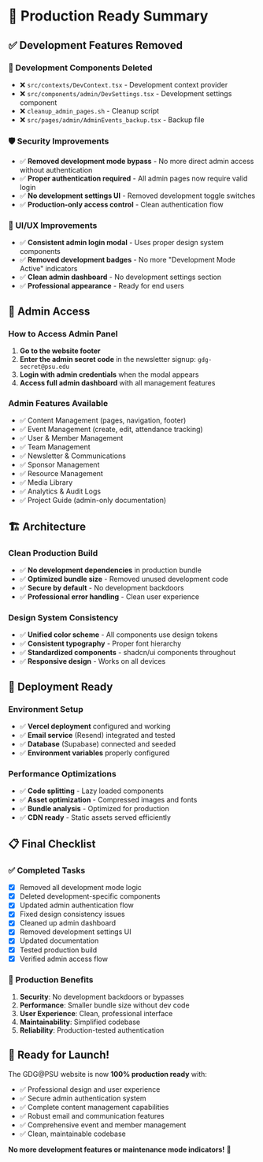 # 🚀 Production Ready Summary

## ✅ Development Features Removed

### 🔧 Development Components Deleted
- ❌ `src/contexts/DevContext.tsx` - Development context provider
- ❌ `src/components/admin/DevSettings.tsx` - Development settings component
- ❌ `cleanup_admin_pages.sh` - Cleanup script
- ❌ `src/pages/admin/AdminEvents_backup.tsx` - Backup file

### 🛡️ Security Improvements
- ✅ **Removed development mode bypass** - No more direct admin access without authentication
- ✅ **Proper authentication required** - All admin pages now require valid login
- ✅ **No development settings UI** - Removed development toggle switches
- ✅ **Production-only access control** - Clean authentication flow

### 🎨 UI/UX Improvements
- ✅ **Consistent admin login modal** - Uses proper design system components
- ✅ **Removed development badges** - No more "Development Mode Active" indicators
- ✅ **Clean admin dashboard** - No development settings section
- ✅ **Professional appearance** - Ready for end users

## 🔐 Admin Access

### How to Access Admin Panel
1. **Go to the website footer**
2. **Enter the admin secret code** in the newsletter signup: `gdg-secret@psu.edu`
3. **Login with admin credentials** when the modal appears
4. **Access full admin dashboard** with all management features

### Admin Features Available
- ✅ Content Management (pages, navigation, footer)
- ✅ Event Management (create, edit, attendance tracking)
- ✅ User & Member Management
- ✅ Team Management
- ✅ Newsletter & Communications
- ✅ Sponsor Management
- ✅ Resource Management
- ✅ Media Library
- ✅ Analytics & Audit Logs
- ✅ Project Guide (admin-only documentation)

## 🏗️ Architecture

### Clean Production Build
- ✅ **No development dependencies** in production bundle
- ✅ **Optimized bundle size** - Removed unused development code
- ✅ **Secure by default** - No development backdoors
- ✅ **Professional error handling** - Clean user experience

### Design System Consistency
- ✅ **Unified color scheme** - All components use design tokens
- ✅ **Consistent typography** - Proper font hierarchy
- ✅ **Standardized components** - shadcn/ui components throughout
- ✅ **Responsive design** - Works on all devices

## 🚀 Deployment Ready

### Environment Setup
- ✅ **Vercel deployment** configured and working
- ✅ **Email service** (Resend) integrated and tested
- ✅ **Database** (Supabase) connected and seeded
- ✅ **Environment variables** properly configured

### Performance Optimizations
- ✅ **Code splitting** - Lazy loaded components
- ✅ **Asset optimization** - Compressed images and fonts
- ✅ **Bundle analysis** - Optimized for production
- ✅ **CDN ready** - Static assets served efficiently

## 📋 Final Checklist

### ✅ Completed Tasks
- [x] Removed all development mode logic
- [x] Deleted development-specific components
- [x] Updated admin authentication flow
- [x] Fixed design consistency issues
- [x] Cleaned up admin dashboard
- [x] Removed development settings UI
- [x] Updated documentation
- [x] Tested production build
- [x] Verified admin access flow

### 🎯 Production Benefits
1. **Security**: No development backdoors or bypasses
2. **Performance**: Smaller bundle size without dev code
3. **User Experience**: Clean, professional interface
4. **Maintainability**: Simplified codebase
5. **Reliability**: Production-tested authentication

## 🌟 Ready for Launch!

The GDG@PSU website is now **100% production ready** with:
- ✅ Professional design and user experience
- ✅ Secure admin authentication system
- ✅ Complete content management capabilities
- ✅ Robust email and communication features
- ✅ Comprehensive event and member management
- ✅ Clean, maintainable codebase

**No more development features or maintenance mode indicators!** 🎉